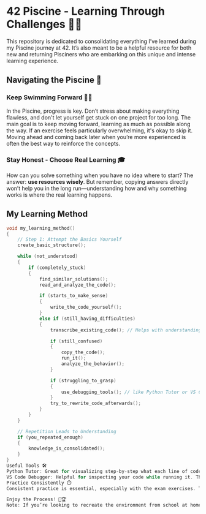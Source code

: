 # 42 Piscine - Learning Through Challenges 🏊‍♀️

This repository is dedicated to consolidating everything I’ve learned during my Piscine journey at 42. It’s also meant to be a helpful resource for both new and returning Pisciners who are embarking on this unique and intense learning experience.

## Navigating the Piscine 🚧

### Keep Swimming Forward 🏊‍♂️
In the Piscine, progress is key. Don’t stress about making everything flawless, and don't let yourself get stuck on one project for too long. The main goal is to keep moving forward, learning as much as possible along the way. If an exercise feels particularly overwhelming, it's okay to skip it. Moving ahead and coming back later when you’re more experienced is often the best way to reinforce the concepts.

### Stay Honest - Choose Real Learning 🎓
How can you solve something when you have no idea where to start? The answer: **use resources wisely**. But remember, copying answers directly won’t help you in the long run—understanding how and why something works is where the real learning happens.

## My Learning Method

```c
void my_learning_method()
{
    // Step 1: Attempt the Basics Yourself
    create_basic_structure();

    while (not_understood)
    {
        if (completely_stuck)
        {
            find_similar_solutions();
            read_and_analyze_the_code();

            if (starts_to_make_sense)
            {
                write_the_code_yourself();
            }
            else if (still_having_difficulties)
            {
                transcribe_existing_code(); // Helps with understanding concepts

                if (still_confused)
                {
                    copy_the_code();
                    run_it();
                    analyze_the_behavior();
                }

                if (struggling_to_grasp)
                {
                    use_debugging_tools(); // like Python Tutor or VS Code Debugger
                }
                try_to_rewrite_code_afterwards();
            }
        }
    }

    // Repetition Leads to Understanding
    if (you_repeated_enough)
    {
        knowledge_is_consolidated();
    }
}
Useful Tools 🛠️
Python Tutor: Great for visualizing step-by-step what each line of code does.
VS Code Debugger: Helpful for inspecting your code while running it. The debugging tool helps you understand how the program flows and identify issues effectively.
Practice Consistently ⏱️
Consistent practice is essential, especially with the exam exercises. Try dedicating some time each week to solving these. Practicing often is the best way to strengthen your skills. The Piscine exam isn't just a test—it's an opportunity to gauge how far you've come. Here is a link to practice exercises.

Enjoy the Process! 🌊🏆
Note: If you’re looking to recreate the environment from school at home, consider using a Linux-based system. This will help ensure you’re accustomed to the same tools and commands used during the Piscine. Here is a link with instructions on how to install Linux on a Windows machine.
